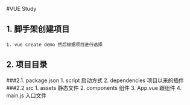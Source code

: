 #VUE Study
## 1. 脚手架创建项目
	1. vue create demo 然后根据项目进行选择
## 2. 项目目录
###2.1. package.json
	1. script 启动方式
	2. dependencies 项目以来的插件
###2.2 src
	1. assets 静态文件
	2. components 组件
	3. App.vue 跟组件
	4. main.js 入口文件